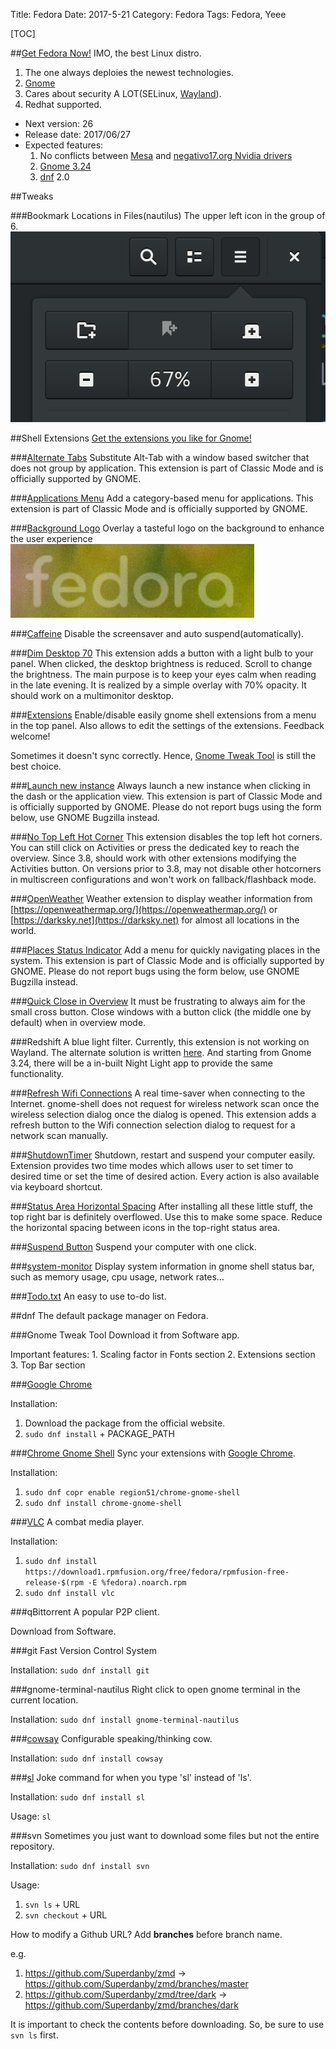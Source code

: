 Title: Fedora
Date: 2017-5-21
Category: Fedora
Tags: Fedora, Yeee

[TOC]

##[Get Fedora Now!](https://getfedora.org/)
IMO, the best Linux distro.
1.  The one always deploies the newest technologies.
2.  [Gnome](https://www.gnome.org/)
3.  Cares about security A LOT(SELinux, [Wayland](https://wayland.freedesktop.org/)).
4.  Redhat supported.
-   Next version: 26
-   Release date: 2017/06/27
-   Expected features:
    1.  No conflicts between [Mesa](https://www.mesa3d.org/) and [negativo17.org Nvidia drivers](https://negativo17.org/)
    2.  [Gnome 3.24](https://www.gnome.org/)
    3.  [<i class="icon-refresh"></i>dnf](#dnf) 2.0

##Tweaks

###Bookmark Locations in Files(nautilus)
The upper left icon in the group of 6.
![bookmarklocation](https://raw.githubusercontent.com/Superdanby/Blog/master/content/Fedora/bookmarklocation.png)

##Shell Extensions
[Get the extensions you like for Gnome!](https://extensions.gnome.org/)

###[Alternate Tabs](https://extensions.gnome.org/extension/15/alternatetab/)
Substitute Alt-Tab with a window based switcher that does not group by application.
This extension is part of Classic Mode and is officially supported by GNOME.

###[Applications Menu](https://extensions.gnome.org/extension/6/applications-menu/)
Add a category-based menu for applications.
This extension is part of Classic Mode and is officially supported by GNOME.

###[Background Logo](https://extensions.gnome.org/extension/889/background-logo/)
Overlay a tasteful logo on the background to enhance the user experience
![backgroundlogo](https://raw.githubusercontent.com/Superdanby/Blog/master/content/Fedora/backgroundlogo.png)

###[Caffeine](https://extensions.gnome.org/extension/517/caffeine/)
Disable the screensaver and auto suspend(automatically).

###[Dim Desktop 70](https://extensions.gnome.org/extension/1130/dim-desktop-70/)
This extension adds a button with a light bulb to your panel. When clicked, the desktop brightness is reduced. Scroll to change the brightness. The main purpose is to keep your eyes calm when reading in the late evening. It is realized by a simple overlay with 70% opacity. It should work on a multimonitor desktop.

###[Extensions](https://extensions.gnome.org/extension/1036/extensions/)
Enable/disable easily gnome shell extensions from a menu in the top panel. Also allows to edit the settings of the extensions. Feedback welcome!

Sometimes it doesn't sync correctly. Hence, [<i class="icon-refresh"></i>Gnome Tweak Tool](#gnome-tweak-tool) is still the best choice.

###[Launch new instance](https://extensions.gnome.org/extension/600/launch-new-instance/)
Always launch a new instance when clicking in the dash or the application view.
This extension is part of Classic Mode and is officially supported by GNOME. Please do not report bugs using the form below, use GNOME Bugzilla instead.

###[No Top Left Hot Corner](https://extensions.gnome.org/extension/118/no-topleft-hot-corner/)
This extension disables the top left hot corners. You can still click on Activities or press the dedicated key to reach the overview. Since 3.8, should work with other extensions modifying the Activities button. On versions prior to 3.8, may not disable other hotcorners in multiscreen configurations and won't work on fallback/flashback mode.

###[OpenWeather](https://extensions.gnome.org/extension/750/openweather/)
Weather extension to display weather information from [https://openweathermap.org/](https://openweathermap.org/) or [https://darksky.net](https://darksky.net) for almost all locations in the world.

###[Places Status Indicator](https://extensions.gnome.org/extension/8/places-status-indicator/)
Add a menu for quickly navigating places in the system.
This extension is part of Classic Mode and is officially supported by GNOME. Please do not report bugs using the form below, use GNOME Bugzilla instead.

###[Quick Close in Overview](https://extensions.gnome.org/extension/352/middle-click-to-close-in-overview/)
It must be frustrating to always aim for the small cross button.
Close windows with a button click (the middle one by default) when in overview mode.

###Redshift
A blue light filter.
Currently, this extension is not working on Wayland. The alternate solution is written [here](https://fedoramagazine.org/safe-eyes-redshift/). And starting from Gnome 3.24, there will be a in-built Night Light app to provide the same functionality.

###[Refresh Wifi Connections](https://extensions.gnome.org/extension/905/refresh-wifi-connections/)
A real time-saver when connecting to the Internet.
gnome-shell does not request for wireless network scan once the wireless selection dialog once the dialog is opened. This extension adds a refresh button to the Wifi connection selection dialog to request for a network scan manually.

###[ShutdownTimer](https://extensions.gnome.org/extension/1152/shutdowntimer/)
Shutdown, restart and suspend your computer easily. Extension provides two time modes which allows user to set timer to desired time or set the time of desired action. Every action is also available via keyboard shortcut.

###[Status Area Horizontal Spacing](https://extensions.gnome.org/extension/355/status-area-horizontal-spacing/)
After installing all these little stuff, the top right bar is definitely overflowed. Use this to make some space.
Reduce the horizontal spacing between icons in the top-right status area.

###[Suspend Button](https://extensions.gnome.org/extension/826/suspend-button/)
Suspend your computer with one click.

###[system-monitor](https://extensions.gnome.org/extension/120/system-monitor/)
Display system information in gnome shell status bar, such as memory usage, cpu usage, network rates…

###[Todo.txt](https://extensions.gnome.org/extension/570/todotxt/)
An easy to use to-do list.

##dnf
The default package manager on Fedora.

###Gnome Tweak Tool
Download it from Software app.

Important features:
    1. Scaling factor in Fonts section
    2. Extensions section
    3. Top Bar section

###[Google Chrome](https://www.google.com/chrome/browser/desktop/index.html)

Installation:
1. Download the package from the official website.
2. `sudo dnf install` + PACKAGE_PATH

###[Chrome Gnome Shell](https://chrome.google.com/webstore/detail/gnome-shell-integration/gphhapmejobijbbhgpjhcjognlahblep)
Sync your extensions with [<i class="icon-refresh"></i>Google Chrome](#google-chrome).

Installation:
1. `sudo dnf copr enable region51/chrome-gnome-shell`
2. `sudo dnf install chrome-gnome-shell`

###[VLC](http://www.videolan.org/vlc/index.html)
A combat media player.

Installation:
1.  `sudo dnf install https://download1.rpmfusion.org/free/fedora/rpmfusion-free-release-$(rpm -E %fedora).noarch.rpm`
2.  `sudo dnf install vlc`

###qBittorrent
A popular P2P client.

Download from Software.

###git
Fast Version Control System

Installation: `sudo dnf install git`

###gnome-terminal-nautilus
Right click to open gnome terminal in the current location.

Installation: `sudo dnf install gnome-terminal-nautilus`

###[cowsay](https://github.com/tnalpgge/rank-amateur-cowsay)
Configurable speaking/thinking cow.

Installation: `sudo dnf install cowsay`

###[sl](https://github.com/mtoyoda/sl)
Joke command for when you type 'sl' instead of 'ls'.

Installation: `sudo dnf install sl`

Usage: `sl`

###svn
Sometimes you just want to download some files but not the entire repository.

Installation: `sudo dnf install svn`

Usage:
1. `svn ls` + URL
2. `svn checkout` + URL

How to modify a Github URL?
Add **branches** before branch name.

e.g.
1. https://github.com/Superdanby/zmd ->  https://github.com/Superdanby/zmd/branches/master
2. https://github.com/Superdanby/zmd/tree/dark -> https://github.com/Superdanby/zmd/branches/dark

It is important to check the contents before downloading.
So, be sure to use `svn ls` first.
